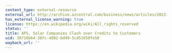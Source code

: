 ```yaml
---
content_type: external-resource
external_url: http://archive.azcentral.com/business/news/articles/20131007aps-solar-clash-credits-customers.html
has_external_license_warning: true
license: https://en.wikipedia.org/wiki/All_rights_reserved
status: ''
title: APS, Solar Companies Clash over Credits to Customers
uid: 38716b64-38fc-4092-bd49-5cd51650fe50
wayback_url: ''
---
```

